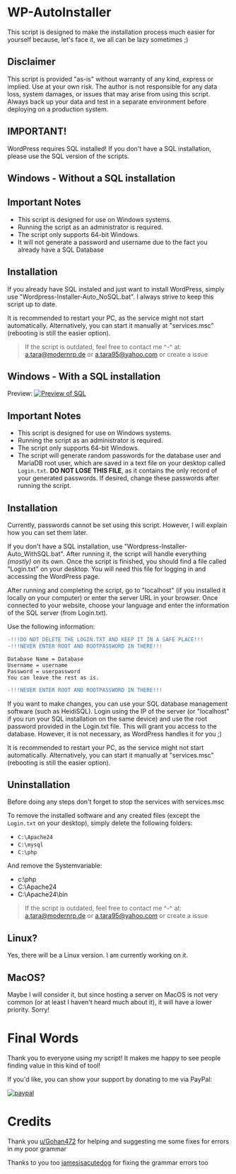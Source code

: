 # WP-AutoInstaller

This script is designed to make the installation process much easier for yourself because, let's face it, we all can be lazy sometimes ;)

## Disclaimer

This script is provided "as-is" without warranty of any kind, express or implied. Use at your own risk. The author is not responsible for any data loss, system damages, or issues that may arise from using this script. Always back up your data and test in a separate environment before deploying on a production system.

## IMPORTANT!

WordPress requires SQL installed! If you don't have a SQL installation, please use the SQL version of the scripts.

## Windows -  Without a SQL installation

## Important Notes

- This script is designed for use on Windows systems.
- Running the script as an administrator is required.
- The script only supports 64-bit Windows.
- It will not generate a password and username due to the fact you already have a SQL Database

## Installation

If you already have SQL instaled and just want to install WordPress, simply use "Wordpress-Installer-Auto_NoSQL.bat". I always strive to keep this script up to date.

It is recommended to restart your PC, as the service might not start automatically. Alternatively, you can start it manually at "services.msc" (rebooting is still the easier option).

>If the script is outdated, feel free to contact me ^-^ at: [a.tara@modernrp.de](mailto:a.tara@modernrp.de) or [a.tara95@yahoo.com](mailto:a.tara95@yahoo.com) or create a issue

## Windows - With a SQL installation 
Preview: [![Preview of SQL](https://img.youtube.com/vi/xGu1ZyKtlS0/0.jpg)](https://www.youtube.com/watch?v=xGu1ZyKtlS0)

## Important Notes

- This script is designed for use on Windows systems.
- Running the script as an administrator is required.
- The script only supports 64-bit Windows.
- The script will generate random passwords for the database user and MariaDB root user, which are saved in a text file on your desktop called `Login.txt`. **DO NOT LOSE THIS FILE**, as it contains the only record of your generated passwords. If desired, change these passwords after running the script.


## Installation
Currently, passwords cannot be set using this script. However, I will explain how you can set them later.

If you don't have a SQL installation, use "Wordpress-Installer-Auto_WithSQL.bat". After running it, the script will handle everything *(mostly)* on its own. Once the script is finished, you should find a file called "Login.txt" on your desktop. You will need this file for logging in and accessing the WordPress page.

After running and completing the script, go to "localhost" (if you installed it locally on your computer) or enter the server URL in your browser. Once connected to your website, choose your language and enter the information of the SQL server (from Login.txt).

Use the following information:
```diff
-!!!DO NOT DELETE THE LOGIN.TXT AND KEEP IT IN A SAFE PLACE!!!
-!!!NEVER ENTER ROOT AND ROOTPASSWORD IN THERE!!!
```
```
Database Name = Database
Username = username
Password = userpassword
You can leave the rest as is.
```
```diff
-!!!NEVER ENTER ROOT AND ROOTPASSWORD IN THERE!!!
```

If you want to make changes, you can use your SQL database management software (such as HeidiSQL). Login using the IP of the server (or "localhost" if you run your SQL installation on the same device) and use the root password provided in the Login.txt file. This will grant you access to the database. However, it is not necessary, as WordPress handles it for you ;)

It is recommended to restart your PC, as the service might not start automatically. Alternatively, you can start it manually at "services.msc" (rebooting is still the easier option).

## Uninstallation

Before doing any steps don't forget to stop the services with services.msc

To remove the installed software and any created files (except the `Login.txt` on your desktop), simply delete the following folders:
- `C:\Apache24`
- `C:\mysql`
- `C:\php` 

And remove the Systemvariable:
- c:\php
- C:\Apache24
- C:\Apache24\bin

>If the script is outdated, feel free to contact me ^-^ at: [a.tara@modernrp.de](mailto:a.tara@modernrp.de) or [a.tara95@yahoo.com](mailto:a.tara95@yahoo.com) or create a issue

## Linux?

Yes, there will be a Linux version. I am currently working on it.

## MacOS?

Maybe I will consider it, but since hosting a server on MacOS is not very common (or at least I haven't heard much about it), it will have a lower priority. Sorry!

# Final Words

Thank you to everyone using my script! It makes me happy to see people finding value in this kind of tool!

If you'd like, you can show your support by donating to me via PayPal:

[![paypal](https://raw.githubusercontent.com/stefan-niedermann/paypal-donate-button/master/paypal-donate-button.png)](https://www.paypal.com/donate/?hosted_button_id=BU4LRWHL9RN5E)


# Credits

Thank you [u/Gohan472](https://www.reddit.com/user/Gohan472/) for helping and suggesting me some fixes for errors in my poor grammar

Thanks to you too [jamesisacutedog](https://github.com/jamesisacutedog) for fixing the grammar errors too

